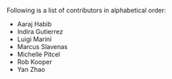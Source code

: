 Following is a list of contributors in alphabetical order:

- Aaraj Habib
- Indira Gutierrez
- Luigi Marini
- Marcus Slavenas
- Michelle Pitcel
- Rob Kooper
- Yan Zhao